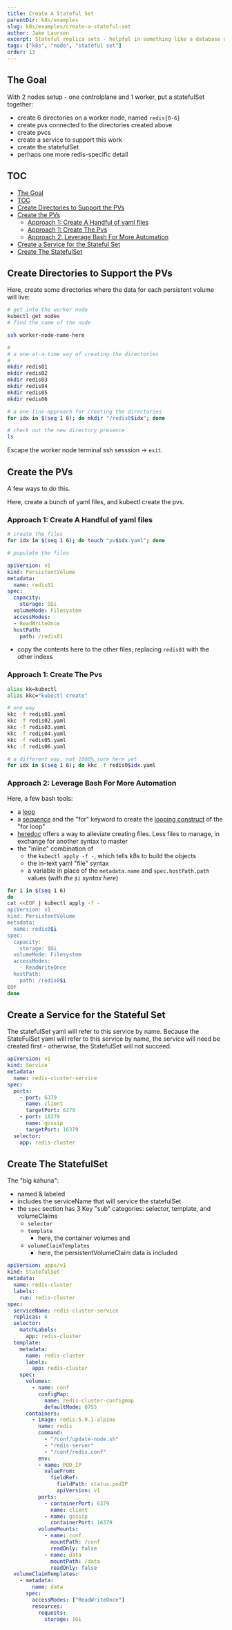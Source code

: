 ```yaml
---
title: Create A Stateful Set
parentDir: k8s/examples
slug: k8s/examples/create-a-stateful-set
author: Jake Laursen
excerpt: Stateful replica sets - helpful in something like a database deployment
tags: ["k8s", "node", "stateful set"]
order: 13
---
```


## The Goal
With 2 nodes setup - one controlplane and 1 worker, put a statefulSet together:  
- create 6 directories on a worker node, named `redis{0-6}`
- create pvs connected to the directories created above
- create pvcs
- create a service to support this work
- create the statefulSet
- perhaps one more redis-specific detail

## TOC
- [The Goal](#the-goal)
- [TOC](#toc)
- [Create Directories to Support the PVs](#create-directories-to-support-the-pvs)
- [Create the PVs](#create-the-pvs)
  - [Approach 1: Create A Handful of yaml files](#approach-1-create-a-handful-of-yaml-files)
  - [Approach 1: Create The Pvs](#approach-1-create-the-pvs)
  - [Approach 2: Leverage Bash For More Automation](#approach-2-leverage-bash-for-more-automation)
- [Create a Service for the Stateful Set](#create-a-service-for-the-stateful-set)
- [Create The StatefulSet](#create-the-statefulset)

## Create Directories to Support the PVs
Here, create some directories where the data for each persistent volume will live:
```bash
# get into the worker node
kubectl get nodes
# find the name of the node

ssh worker-node-name-here

# 
# a one-at-a-time way of creating the directories
# 
mkdir redis01
mkdir redis02
mkdir redis03
mkdir redis04
mkdir redis05
mkdir redis06

# a one-line-approach for creating the directories
for idx in $(seq 1 6); do mkdir "/redis0$idx"; done

# check out the new directory presence
ls 
```
Escape the worker node terminal ssh sesssion -> `exit`.  

## Create the PVs
A few ways to do this.  

Here, create a bunch of yaml files, and kubectl create the pvs.
### Approach 1: Create A Handful of yaml files
```bash
# create the files
for idx in $(seq 1 6); do touch "pv$idx.yaml"; done

# populate the files
```

```yaml
apiVersion: v1
kind: PersistentVolume
metadata:
  name: redis01
spec:
  capacity:
    storage: 1Gi
  volumeMode: Filesystem
  accessModes:
  - ReadWriteOnce
  hostPath:
    path: /redis01
```
- copy the contents here to the other files, replacing `redis01` with the other indexs

### Approach 1: Create The Pvs
```bash
alias kk=kubectl
alias kkc="kubectl create"

# one way
kkc -f redis01.yaml
kkc -f redis02.yaml
kkc -f redis03.yaml
kkc -f redis04.yaml
kkc -f redis05.yaml
kkc -f redis06.yaml

# a different way, not 1000% sure here yet 
for idx in $(seq 1 6); do kkc -f redis0$idx.yaml
```

### Approach 2: Leverage Bash For More Automation
Here, a few bash tools:
- a [loop](https://www.gnu.org/software/bash/manual/html_node/Looping-Constructs.html)
- a [sequence](https://man7.org/linux/man-pages/man1/seq.1.html) and the "for" keyword to create the [looping construct](https://www.gnu.org/software/bash/manual/html_node/Looping-Constructs.html) of the "for loop"
- [heredoc](linux/heredoc) offers a way to alleviate creating files. Less files to manage, in exchange for another syntax to master
- the "inline" combination of 
  - the `kubectl apply -f -`, which tells k8s to build the objects
  - the in-text yaml "file" syntax
  - a variable in place of the `metadata.name` and `spec.hostPath.path` values (_with the `$i` syntax here_)
```bash
for i in $(seq 1 6)
do
cat <<EOF | kubectl apply -f -
apiVersion: v1
kind: PersistentVolume
metadata:
  name: redis0$i
spec:
  capacity:
    storage: 1Gi
  volumeMode: Filesystem
  accessModes:
    - ReadWriteOnce
  hostPath:
    path: /redis0$i
EOF
done
```

## Create a Service for the Stateful Set
The statefulSet yaml will refer to this service by name. Because the StateFulSet yaml will refer to this service by name, the service will need be created first - otherwise, the StatefulSet will not succeed.  
```yaml
apiVersion: v1
kind: Service
metadata:
  name: redis-cluster-service
spec:
  ports:
    - port: 6379
      name: client
      targetPort: 6379
    - port: 16379
      name: gossip
      targetPort: 16379
  selector:
    app: redis-cluster
```

## Create The StatefulSet
The "big kahuna":  
- named & labeled
- includes the serviceName that will service the statefulSet
- the `spec` section has 3 Key "sub" categories: selector, template, and volumeClaims
  - `selector`
  - `template`
    - here, the container volumes and 
  - `volumeClaimTemplates`
    - here, the persistentVolumeClaim data is included

```yaml
apiVersion: apps/v1
kind: StatefulSet
metadata:
  name: redis-cluster
  labels:
    run: redis-cluster
spec:
  serviceName: redis-cluster-service
  replicas: 6
  selector:
    matchLabels:
      app: redis-cluster
  template:
    metadata:
      name: redis-cluster
      labels:
        app: redis-cluster
    spec:
      volumes:
        - name: conf
          configMap:
            name: redis-cluster-configmap
            defaultMode: 0755
      containers:
        - image: redis:5.0.1-alpine
          name: redis
          command:
            - "/conf/update-node.sh"
            - "redis-server"
            - "/conf/redis.conf"
          env:
          - name: POD_IP
            valueFrom:
              fieldRef:
                fieldPath: status.podIP
                apiVersion: v1
          ports:
            - containerPort: 6379
              name: client
            - name: gossip
              containerPort: 16379
          volumeMounts:
            - name: conf
              mountPath: /conf
              readOnly: false
            - name: data
              mountPath: /data
              readOnly: false
  volumeClaimTemplates:
    - metadata:
        name: data
      spec:
        accessModes: ["ReadWriteOnce"]
        resources:
          requests:
            storage: 1Gi
```